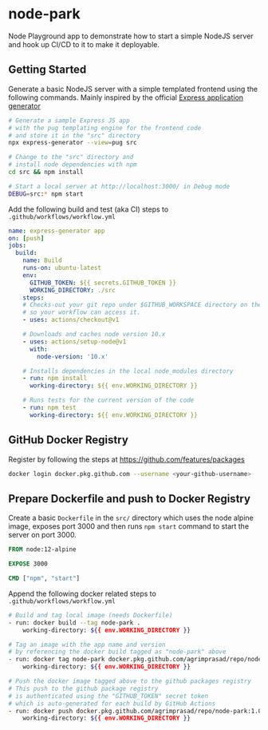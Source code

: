 # node-park

Node Playground app to demonstrate how to start a simple NodeJS server and hook up CI/CD to it to make it deployable.

## Getting Started

Generate a basic NodeJS server with a simple templated frontend using the following commands. Mainly inspired by the official [Express application generator](https://expressjs.com/en/starter/generator.html)

```bash
# Generate a sample Express JS app
# with the pug templating engine for the frontend code
# and store it in the "src" directory
npx express-generator --view=pug src
```

```bash
# Change to the "src" directory and
# install node dependencies with npm
cd src && npm install
```

```bash
# Start a local server at http://localhost:3000/ in Debug mode
DEBUG=src:* npm start
```

Add the following build and test (aka CI) steps to `.github/workflows/workflow.yml`

```yaml
name: express-generator app
on: [push]
jobs:
  build:
    name: Build
    runs-on: ubuntu-latest
    env:
      GITHUB_TOKEN: ${{ secrets.GITHUB_TOKEN }}
      WORKING_DIRECTORY: ./src
    steps:
    # Checks-out your git repo under $GITHUB_WORKSPACE directory on the test VM,
    # so your workflow can access it.
    - uses: actions/checkout@v1

    # Downloads and caches node version 10.x
    - uses: actions/setup-node@v1
      with:
        node-version: '10.x'

    # Installs dependencies in the local node_modules directory
    - run: npm install
      working-directory: ${{ env.WORKING_DIRECTORY }}

    # Runs tests for the current version of the code
    - run: npm test
      working-directory: ${{ env.WORKING_DIRECTORY }}
```

## GitHub Docker Registry

Register by following the steps at https://github.com/features/packages

```bash
docker login docker.pkg.github.com --username <your-github-username>
```

## Prepare Dockerfile and push to Docker Registry

Create a basic `Dockerfile` in the `src/` directory which uses the node alpine image, exposes port 3000 and then runs `npm start` command to start the server on port 3000.

```Dockerfile
FROM node:12-alpine

EXPOSE 3000

CMD ["npm", "start"]
```

Append the following docker related steps to `.github/workflows/workflow.yml`

```bash
# Build and tag local image (needs Dockerfile)
- run: docker build --tag node-park .
    working-directory: ${{ env.WORKING_DIRECTORY }}

# Tag an image with the app name and version
# by referencing the docker build tagged as "node-park" above
- run: docker tag node-park docker.pkg.github.com/agrimprasad/repo/node-park:1.0.0
    working-directory: ${{ env.WORKING_DIRECTORY }}

# Push the docker image tagged above to the github packages registry
# This push to the github package registry
# is authenticated using the "GITHUB_TOKEN" secret token
# which is auto-generated for each build by GitHub Actions
- run: docker push docker.pkg.github.com/agrimprasad/repo/node-park:1.0.0
    working-directory: ${{ env.WORKING_DIRECTORY }}
```
